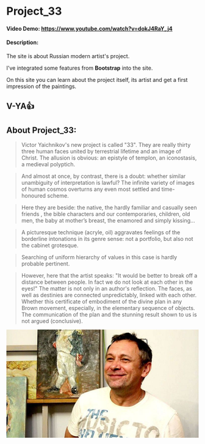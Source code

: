 # Project_33
#### Video Demo:  https://www.youtube.com/watch?v=dokJ4RaY_j4
#### Description:
The site is about Russian modern artist's project.

I've integrated some features from **Bootstrap** into the site.

On this site you can learn about the project itself, its artist and get a first impression of the paintings.

**V-YA**:+1:
--
## About Project_33:

> Victor Yaichnikov's new project is called "33". They are really thirty three human faces united by terrestrial lifetime and an image of Christ. The allusion is obvious: an epistyle of templon, an iconostasis, a medieval polyptich.

> And almost at once, by contrast, there is a doubt: whether similar unambiguity of interpretation is lawful? The infinite variety of images of human cosmos overturns any even most settled and time-honoured scheme.

> Here they are beside: the native, the hardly familiar and casually seen friends , the bible characters and our contemporaries, children, old men, the baby at mother’s breast, the enamored and simply kissing…

> A picturesque technique (acryle, oil) aggravates feelings of the borderline intonations in its genre sense: not a portfolio, but also not the cabinet grotesque.

> Searching of uniform hierarchy of values in this case is hardly probable pertinent.

> However, here that the artist speaks: "It would be better to break off a distance between people. In fact we do not look at each other in the eyes!" The matter is not only in an author's reflection. The faces, as well as destinies are connected unpredictably,
linked with each other. Whether this certificate of embodiment of the divine plan in any Brown movement, especially, in the elementary sequence of objects. The communication of the plan and the stunning result shown to us is not argued (conclusive).

![This is an image](img/v-ya2.jpg)